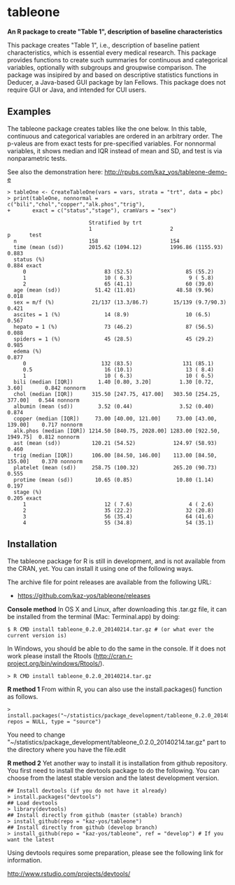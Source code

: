 tableone
===============================================================================

**An R package to create "Table 1", description of baseline characteristics**

This package creates "Table 1", i.e., description of baseline patient characteristics, which is essential every medical research. This package provides functions to create such summaries for continuous and categorical variables, optionally with subgroups and groupwise comparison. The package was insipired by and based on descriptive statistics functions in Deducer, a Java-based GUI package by Ian Fellows. This package does not require GUI or Java, and intended for CUI users.


Examples
-------------------------------------------------------------------------------

The tableone package creates tables like the one below. In this table, continuous and categorical variables are ordered in an arbitrary order. The p-valeus are from exact tests for pre-specified variables. For nonnormal variables, it shows median and IQR instead of mean and SD, and test is via nonparametric tests.

See also the demonstration here: http://rpubs.com/kaz_yos/tableone-demo-e

```
> tableOne <- CreateTableOne(vars = vars, strata = "trt", data = pbc)
> print(tableOne, nonnormal = c("bili","chol","copper","alk.phos","trig"),
+       exact = c("status","stage"), cramVars = "sex")

                          Stratified by trt
                          1                         2                         p      test   
  n                       158                       154                                     
  time (mean (sd))        2015.62 (1094.12)         1996.86 (1155.93)          0.883        
  status (%)                                                                   0.884 exact  
     0                         83 (52.5)                 85 (55.2)                          
     1                         10 ( 6.3)                  9 ( 5.8)                          
     2                         65 (41.1)                 60 (39.0)                          
  age (mean (sd))           51.42 (11.01)             48.58 (9.96)             0.018        
  sex = m/f (%)            21/137 (13.3/86.7)        15/139 (9.7/90.3)         0.421        
  ascites = 1 (%)              14 (8.9)                  10 (6.5)              0.567        
  hepato = 1 (%)               73 (46.2)                 87 (56.5)             0.088        
  spiders = 1 (%)              45 (28.5)                 45 (29.2)             0.985        
  edema (%)                                                                    0.877        
     0                        132 (83.5)                131 (85.1)                          
     0.5                       16 (10.1)                 13 ( 8.4)                          
     1                         10 ( 6.3)                 10 ( 6.5)                          
  bili (median [IQR])        1.40 [0.80, 3.20]         1.30 [0.72, 3.60]       0.842 nonnorm
  chol (median [IQR])      315.50 [247.75, 417.00]   303.50 [254.25, 377.00]   0.544 nonnorm
  albumin (mean (sd))        3.52 (0.44)               3.52 (0.40)             0.874        
  copper (median [IQR])     73.00 [40.00, 121.00]     73.00 [43.00, 139.00]    0.717 nonnorm
  alk.phos (median [IQR]) 1214.50 [840.75, 2028.00] 1283.00 [922.50, 1949.75]  0.812 nonnorm
  ast (mean (sd))          120.21 (54.52)            124.97 (58.93)            0.460        
  trig (median [IQR])      106.00 [84.50, 146.00]    113.00 [84.50, 155.00]    0.370 nonnorm
  platelet (mean (sd))     258.75 (100.32)           265.20 (90.73)            0.555        
  protime (mean (sd))       10.65 (0.85)              10.80 (1.14)             0.197        
  stage (%)                                                                    0.205 exact  
     1                         12 ( 7.6)                  4 ( 2.6)                          
     2                         35 (22.2)                 32 (20.8)                          
     3                         56 (35.4)                 64 (41.6)                          
     4                         55 (34.8)                 54 (35.1)                          
```


Installation
-------------------------------------------------------------------------------

The tableone package for R is still in development, and is not available from the CRAN, yet. You can install it using one of the following ways.

The archive file for point releases are available from the following  URL:

- https://github.com/kaz-yos/tableone/releases

**Console method**
In OS X and Linux, after downloading this .tar.gz file, it can be installed from the terminal (Mac: Terminal.app) by doing:

```
$ R CMD install tableone_0.2.0_20140214.tar.gz # (or what ever the current version is)
```

In Windows, you should be able to do the same in the console. If it does not work please install the Rtools (http://cran.r-project.org/bin/windows/Rtools/).

```
> R CMD install tableone_0.2.0_20140214.tar.gz
```

**R method 1**
From within R, you can also use the install.packages() function as follows.

```
> install.packages("~/statistics/package_development/tableone_0.2.0_20140214.tar.gz", repos = NULL, type = "source")
```

You need to change "~/statistics/package_development/tableone_0.2.0_20140214.tar.gz" part to the directory where you have the file.edit

**R method 2**
Yet another way to install it is installation from github repository. You first need to install the devtools package to do the following. You can choose from the latest stable version and the latest development version.
```
## Install devtools (if you do not have it already)
> install.packages("devtools")
## Load devtools
> library(devtools)
## Install directly from github (master (stable) branch)
> install_github(repo = "kaz-yos/tableone")
## Install directly from github (develop branch)
> install_github(repo = "kaz-yos/tableone", ref = "develop") # If you want the latest
```

Using devtools requires some preparation, please see the following link for information.

http://www.rstudio.com/projects/devtools/
